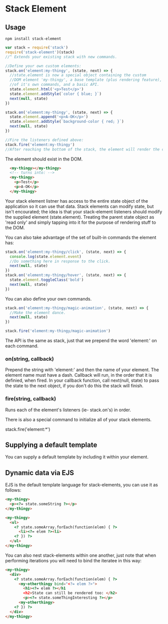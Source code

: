 # Stack Element

## Usage
`npm install stack-element`
```javascript
var stack = require('stack')
require('stack-element')(stack) 
//^ Extends your existing stack with new commands.

//Define your own custom elements: 
stack.on('element:my-thingy', (state, next) => {
  //state.element is now a special object containing the custom
  //DOM element 'my-thingy', a base template (plus rendering feature), a set
  //of it's own commands, and a basic API. 
  state.element.html('<p>Test</p>')
  state.element.addStyle(`color { blue; }`)
  next(null, state)
})

stack.on('element:my-thingy', (state, next) => {
  state.element.append('<p>A-OK</p>')
  state.element.addStyle(`background-color { red; }`)
  next(null, state)
})

//Fire the listeners defined above: 
stack.fire('element:my-thingy')
//After reaching the bottom of the stack, the element will render the changes to it's template to the DOM. 
```
The element should exist in the DOM. 
```HTML
  <my-thingy></my-thingy>
  <!-- turns into: -->
  <my-thingy>
    <p>Test</p>
    <p>A-OK</p>
  </my-thingy>
```

Your stack element listner has access to the entire state object of the application so it can use that data. Stack elements can modify state, but isn't encourated; the idea is that your stack-element listeners should modify the supplied element (state.element). Treating the parent state object as 'read only' and simply tapping into it for the purpose of rendering stuff to the DOM. 


You can also take advantage of the set of built-in commands the element has: 
```javascript
stack.on('element:my-thingy/click', (state, next) => {
  console.log(state.element.event)
  //Do something here in response to the click. 
  next(null, state)
})
stack.on('element:my-thingy/hover', (state, next) => {
  state.element.toggleClass('bold')
  next(null, state)
})
```

You can also define your own commands. 

```javascript
stack.on('element:my-thingy/magic-animation', (state, next) => {
  //Make the element dance. 
  next(null, state)
})

stack.fire('element:my-thingy/magic-animation')
```

The API is the same as stack, just that we prepend the word 'element:' on each command.

### on(string, callback)

Prepend the string with 'element:' and then the name of your element.  The element name must have a dash. Callback will run, in the order that it is definied, when fired. 
In your callback function, call next(null, state) to pass the state to the next object, if you don't do this the stack will finish. 


### fire(string, callback) 

Runs each of the element's listeners (ie- stack.on's) in order. 

There is also a special command to initialize all of your stack elements. 

stack.fire('element:*')


## Supplying a default template

You can supply a default template by including it within your element. 

<my-thingy>
</my-thingy>


## Dynamic data via EJS

EJS is the default template language for stack-elements, you can use it as follows: 

```HTML
<my-thingy>
  <p><?= state.someString ?></p>
</my-thingy>

<my-thingy>
  <ul>
    <? state.someArray.forEach(function(elem) { ?>
      <li><?= elem ?><li>
    <? }) ?>
  </ul>
</my-thingy>
```

You can also nest stack-elements within one another, just note that when performing iterations you will need to bind the iteratee in this way: 

```HTML
<my-thingy>
  <div>
    <? state.someArray.forEach(function(elem) { ?>
      <my-otherthingy bind="<?= elem ?>">
        <h1><?= elem ?></h1
        <h2>State can still be rendered too: </h2>
        <p><?= state.someThingInteresting ?></p>
      <my-otherthingy>
    <? }) ?>
  </div>
</my-thingy>
```

